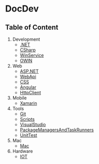 # DocDev

## Table of Content

1. Development
    - [.NET](https://github.com/vincenthome/.NET)
    - [CSharp](https://github.com/vincenthome/CSharp)
    - [WinService](https://github.com/vincenthome/WinService)
    - [OWIN](https://github.com/vincenthome/OWIN)
1. Web
    - [ASP.NET](https://github.com/vincenthome/ASP.NET)
    - [WebApi](https://github.com/vincenthome/WebApi)
    - [CSS](https://github.com/vincenthome/CSS)
    - [Angular](https://github.com/vincenthome/Angular) 
    - [HttpClient](https://github.com/vincenthome/HttpClient) 
1. Mobile
    - [Xamarin](https://github.com/vincenthome/Xamarin)
1. Tools
    - [Git](https://github.com/vincenthome/Git)
    - [Scripts](https://github.com/vincenthome/Scripts)
    - [VisualStudio](https://github.com/vincenthome/VisualStudio)
    - [PackageManagersAndTaskRunners](https://github.com/vincenthome/PackageManagersAndTaskRunners)
    - [UnitTest](https://github.com/vincenthome/UnitTest)
1. Mac
    - [Mac](https://github.com/vincenthome/Mac)
1. Hardware
    - [IOT](https://github.com/vincenthome/IOT)

